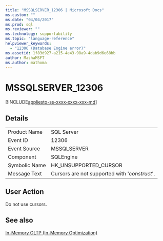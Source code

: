 ```yaml
---
title: "MSSQLSERVER_12306 | Microsoft Docs"
ms.custom: ""
ms.date: "04/04/2017"
ms.prod: sql
ms.reviewer: ""
ms.technology: supportability
ms.topic: "language-reference"
helpviewer_keywords: 
  - "12306 (Database Engine error)"
ms.assetid: 1f83d927-a215-4e43-98a9-4dab9d6e68bb
author: MashaMSFT
ms.author: mathoma
---
```

# MSSQLSERVER_12306
[!INCLUDE[appliesto-ss-xxxx-xxxx-xxx-md](../../includes/appliesto-ss-xxxx-xxxx-xxx-md.md)]
  
## Details  
  
|||  
|-|-|  
|Product Name|SQL Server|  
|Event ID|12306|  
|Event Source|MSSQLSERVER|  
|Component|SQLEngine|  
|Symbolic Name|HK_UNSUPPORTED_CURSOR|  
|Message Text|Cursors are not supported with '*construct*'.|  
  
## User Action  
Do not use cursors.  
  
## See also  
[In-Memory OLTP &#40;In-Memory Optimization&#41;](~/relational-databases/in-memory-oltp/in-memory-oltp-in-memory-optimization.md)  
  
